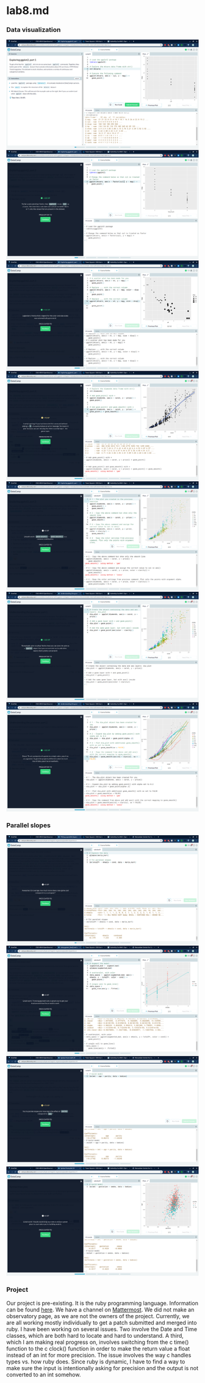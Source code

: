 # lab8.md
### Data visualization
![](https://github.com/gwild37/oss-repo-template/blob/master/labs/lab-08/images/1.png)
![](https://github.com/gwild37/oss-repo-template/blob/master/labs/lab-08/images/2.png)
![](https://github.com/gwild37/oss-repo-template/blob/master/labs/lab-08/images/3.png)
![](https://github.com/gwild37/oss-repo-template/blob/master/labs/lab-08/images/4.png)
![](https://github.com/gwild37/oss-repo-template/blob/master/labs/lab-08/images/5.png)
![](https://github.com/gwild37/oss-repo-template/blob/master/labs/lab-08/images/6.png)
![](https://github.com/gwild37/oss-repo-template/blob/master/labs/lab-08/images/7.png)
### Parallel slopes
![](https://github.com/gwild37/oss-repo-template/blob/master/labs/lab-08/images/9.png)
![](https://github.com/gwild37/oss-repo-template/blob/master/labs/lab-08/images/10.png)
![](https://github.com/gwild37/oss-repo-template/blob/master/labs/lab-08/images/11.png)
![](https://github.com/gwild37/oss-repo-template/blob/master/labs/lab-08/images/12.png)
### Project
Our project is pre-existing. It is the ruby programming language. Information can be found [here](https://ruby-lang.org). We have a channel on [Mattermost](https://chat.rcos.io/oss-summer2019/channels/ruby). We did not make an observatory page, as we are not the owners of the project. Currently, we are all working mostly individually to get a patch submitted and merged into ruby. I have been working on several issues. Two involve the Date and Time classes, which are both hard to locate and hard to understand. A third, which I am making real progress on, involves switching from the c time() function to the c clock() function in order to make the return value a float instead of an int for more precision. The issue involves the way c handles types vs. how ruby does. Since ruby is dynamic, I have to find a way to make sure the input is intentionally asking for precision and the output is not converted to an int somehow. 